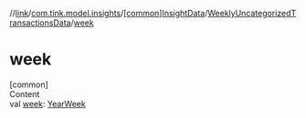 //[link](../../../index.md)/[com.tink.model.insights](../../index.md)/[[common]InsightData](../index.md)/[WeeklyUncategorizedTransactionsData](index.md)/[week](week.md)



# week  
[common]  
Content  
val [week](week.md): [YearWeek](../../../com.tink.model.time/[common]-year-week/index.md)  



